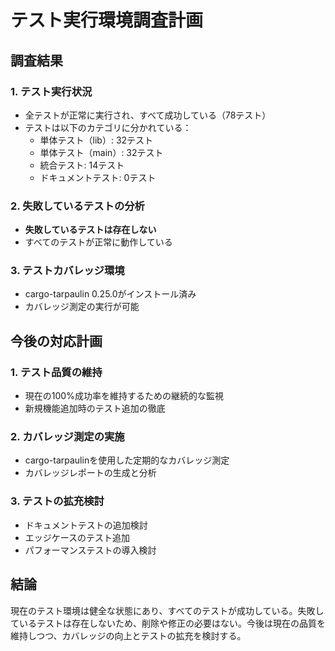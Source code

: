 # テスト実行環境調査計画

## 調査結果

### 1. テスト実行状況
- 全テストが正常に実行され、すべて成功している（78テスト）
- テストは以下のカテゴリに分かれている：
  - 単体テスト（lib）: 32テスト
  - 単体テスト（main）: 32テスト  
  - 統合テスト: 14テスト
  - ドキュメントテスト: 0テスト

### 2. 失敗しているテストの分析
- **失敗しているテストは存在しない**
- すべてのテストが正常に動作している

### 3. テストカバレッジ環境
- cargo-tarpaulin 0.25.0がインストール済み
- カバレッジ測定の実行が可能

## 今後の対応計画

### 1. テスト品質の維持
- 現在の100%成功率を維持するための継続的な監視
- 新規機能追加時のテスト追加の徹底

### 2. カバレッジ測定の実施
- cargo-tarpaulinを使用した定期的なカバレッジ測定
- カバレッジレポートの生成と分析

### 3. テストの拡充検討
- ドキュメントテストの追加検討
- エッジケースのテスト追加
- パフォーマンステストの導入検討

## 結論
現在のテスト環境は健全な状態にあり、すべてのテストが成功している。失敗しているテストは存在しないため、削除や修正の必要はない。今後は現在の品質を維持しつつ、カバレッジの向上とテストの拡充を検討する。